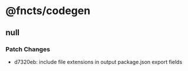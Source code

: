 # @fncts/codegen

## null

### Patch Changes

- d7320eb: include file extensions in output package.json export fields
